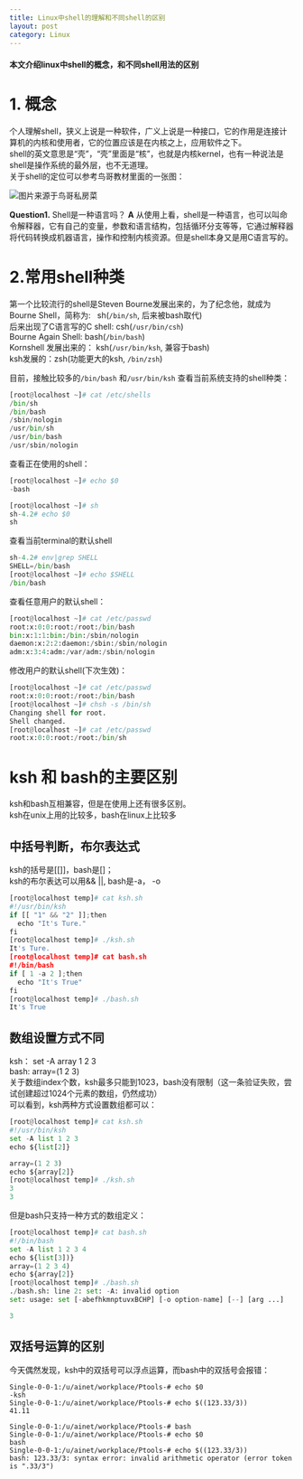 ```yaml
---
title: Linux中shell的理解和不同shell的区别
layout: post
category: Linux
---
```


#### 本文介绍linux中shell的概念，和不同shell用法的区别
# 1. 概念
个人理解shell，狭义上说是一种软件，广义上说是一种接口，它的作用是连接计算机的内核和使用者，它的位置应该是在内核之上，应用软件之下。  
shell的英文意思是“壳”，“壳”里面是“核”，也就是内核kernel，也有一种说法是shell是操作系统的最外层，也不无道理。  
关于shell的定位可以参考鸟哥教材里面的一张图：

![图片来源于鸟哥私房菜](http://oon3ys1qt.bkt.clouddn.com/HW_Kernel_Shell.png)

**Question1.** Shell是一种语言吗？
**A** 从使用上看，shell是一种语言，也可以叫命令解释器，它有自己的变量，参数和语言结构，包括循环分支等等，它通过解释器将代码转换成机器语言，操作和控制内核资源。但是shell本身又是用C语言写的。

# 2.常用shell种类
第一个比较流行的shell是Steven Bourne发展出来的，为了纪念他，就成为Bourne Shell，简称为:   
sh(`/bin/sh`, 后来被bash取代)  
后来出现了C语言写的C shell: csh(`/usr/bin/csh`)   
Bourne Again Shell:  bash(`/bin/bash`)   
Kornshell 发展出来的： ksh(`/usr/bin/ksh`, 兼容于bash)  
ksh发展的：zsh(功能更大的ksh, `/bin/zsh`)  

目前，接触比较多的`/bin/bash` 和`/usr/bin/ksh`
查看当前系统支持的shell种类：
```python
[root@localhost ~]# cat /etc/shells
/bin/sh
/bin/bash
/sbin/nologin
/usr/bin/sh
/usr/bin/bash
/usr/sbin/nologin
```
查看正在使用的shell：
```python
[root@localhost ~]# echo $0
-bash

[root@localhost ~]# sh
sh-4.2# echo $0
sh
```
查看当前terminal的默认shell
```python
sh-4.2# env|grep SHELL
SHELL=/bin/bash
[root@localhost ~]# echo $SHELL
/bin/bash
```
查看任意用户的默认shell：
```python
[root@localhost ~]# cat /etc/passwd
root:x:0:0:root:/root:/bin/bash
bin:x:1:1:bin:/bin:/sbin/nologin
daemon:x:2:2:daemon:/sbin:/sbin/nologin
adm:x:3:4:adm:/var/adm:/sbin/nologin
```
修改用户的默认shell(下次生效)：
```python
[root@localhost ~]# cat /etc/passwd
root:x:0:0:root:/root:/bin/bash
[root@localhost ~]# chsh -s /bin/sh
Changing shell for root.
Shell changed.
[root@localhost ~]# cat /etc/passwd
root:x:0:0:root:/root:/bin/sh
```
# ksh 和 bash的主要区别
ksh和bash互相兼容，但是在使用上还有很多区别。    
ksh在unix上用的比较多，bash在linux上比较多

## 中括号判断，布尔表达式
ksh的括号是[[]]，bash是[]；  
ksh的布尔表达可以用&& ||, bash是-a， -o
```python
[root@localhost temp]# cat ksh.sh 
#!/usr/bin/ksh
if [[ "1" && "2" ]];then
  echo "It's Ture."
fi
[root@localhost temp]# ./ksh.sh
It's Ture.
[root@localhost temp]# cat bash.sh
#!/bin/bash
if [ 1 -a 2 ];then
  echo "It's True"
fi
[root@localhost temp]# ./bash.sh 
It's True
```

## 数组设置方式不同
ksh： set -A array 1 2 3   
bash: array=(1 2 3)   
关于数组index个数，ksh最多只能到1023，bash没有限制（这一条验证失败，尝试创建超过1024个元素的数组，仍然成功）   
可以看到，ksh两种方式设置数组都可以：
```python
[root@localhost temp]# cat ksh.sh 
#!/usr/bin/ksh
set -A list 1 2 3 
echo ${list[2]}

array=(1 2 3)
echo ${array[2]}
[root@localhost temp]# ./ksh.sh 
3
3
```
但是bash只支持一种方式的数组定义：
```python
[root@localhost temp]# cat bash.sh 
#!/bin/bash
set -A list 1 2 3 4
echo ${list[3])}
array=(1 2 3 4)
echo ${array[2]}
[root@localhost temp]# ./bash.sh 
./bash.sh: line 2: set: -A: invalid option
set: usage: set [-abefhkmnptuvxBCHP] [-o option-name] [--] [arg ...]

3
```

## 双括号运算的区别
今天偶然发现，ksh中的双括号可以浮点运算，而bash中的双括号会报错：
```shell
Single-0-0-1:/u/ainet/workplace/Ptools-# echo $0
-ksh
Single-0-0-1:/u/ainet/workplace/Ptools-# echo $((123.33/3))
41.11

Single-0-0-1:/u/ainet/workplace/Ptools-# bash
Single-0-0-1:/u/ainet/workplace/Ptools-# echo $0
bash
Single-0-0-1:/u/ainet/workplace/Ptools-# echo $((123.33/3))
bash: 123.33/3: syntax error: invalid arithmetic operator (error token is ".33/3")
```
